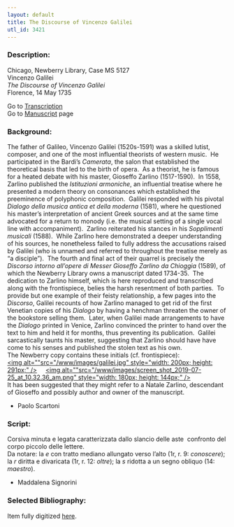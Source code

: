 ```yaml
---
layout: default
title: The Discourse of Vincenzo Galilei
utl_id: 3421
---
```


###  Description:

Chicago, Newberry Library, Case MS 5127<br>
Vincenzo Galilei<br>
_The Discourse of Vincenzo Galilei_<br>
Florence, 14 May 1735

Go to [Transcription](https://centerfordigitalhumanities.github.io/Newberry-Italian-paleography/transcriptions/071)<br>
Go to [Manuscript](https://centerfordigitalhumanities.github.io/Newberry-Italian-paleography/www/record.html?id=071) page 

###  Background:

The father of Galileo, Vincenzo Galilei (1520s-1591) was a skilled lutist, composer, and one of the most influential theorists of western music.  He participated in the Bardi’s _Camerata_, the salon that established the theoretical basis that led to the birth of opera.  As a theorist, he is famous for a heated debate with his master, Gioseffo Zarlino (1517-1590).  In 1558, Zarlino published the _Istituzioni armoniche_, an influential treatise where he presented a modern theory on consonances which established the preeminence of polyphonic composition.  Galilei responded with his pivotal _Dialogo della musica antica et della moderna_ (1581), where he questioned his master’s interpretation of ancient Greek sources and at the same time advocated for a return to monody (i.e. the musical setting of a single vocal line with accompaniment).  Zarlino reiterated his stances in his _Sopplimenti musicali_ (1588).  While Zarlino here demonstrated a deeper understanding of his sources, he nonetheless failed to fully address the accusations raised by Galilei (who is unnamed and referred to throughout the treatise merely as “a disciple”).  The fourth and final act of their quarrel is precisely the _Discorso intorno all’opere di Messer Gioseffo Zarlino da Chioggia_ (1589), of which the Newberry Library owns a manuscript dated 1734-35.  The dedication to Zarlino himself, which is here reproduced and transcribed along with the frontispiece, belies the harsh resentment of both parties.  To provide but one example of their feisty relationship, a few pages into the _Discorso_, Galilei recounts of how Zarlino managed to get rid of the first Venetian copies of his _Dialogo_ by having a henchman threaten the owner of the bookstore selling them.  Later, when Galilei made arrangements to have the _Dialogo_ printed in Venice, Zarlino convinced the printer to hand over the text to him and held it for months, thus preventing its publication.  Galilei sarcastically taunts his master, suggesting that Zarlino should have have come to his senses and published the stolen text as his own.  <br>
The Newberry copy contains these initials (cf. frontispiece):<br>
<a href="https://centerfordigitalhumanities.github.io/Newberry-Italian-paleography/www/images/galilei.jpg" target="_top"><img alt=""src="/www/images/galilei.jpg" style="width: 200px; height: 291px;" /></a>     <a href="https://centerfordigitalhumanities.github.io/Newberry-Italian-paleography/www/images/screen_shot_2019-07-25_at_10.32.36_am.png" target="_top"><img alt=""src="/www/images/screen_shot_2019-07-25_at_10.32.36_am.png" style="width: 180px; height: 144px;" /></a><br>
It has been suggested that they might refer to a Natale Zarlino, descendant of Gioseffo and possibly author and owner of the manuscript.
-  Paolo Scartoni

###  Script:

Corsiva minuta e legata caratterizzata dallo slancio delle aste  confronto del corpo piccolo delle lettere.<br>
Da notare: la _e_ con tratto mediano allungato verso l’alto (1r, r. 9: _conoscere_); la _r_ diritta e divaricata (1r, r. 12: _oltre_); la _s_ ridotta a un segno obliquo (14: _maestro_).<br>
- Maddalena Signorini

###  Selected Bibliography:

Item fully digitized [here](http://collections.carli.illinois.edu/cdm/ref/collection/nby_music/id/5465).


